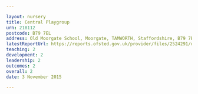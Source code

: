 ```yaml
---

layout: nursery
title: Central Playgroup
urn: 218112
postcode: B79 7EL
address: Old Moorgate School, Moorgate, TAMWORTH, Staffordshire, B79 7EL
latestReportUrl: https://reports.ofsted.gov.uk/provider/files/2524291/urn/218112.pdf
teaching: 2
development: 2
leadership: 2
outcomes: 2
overall: 2
date: 3 November 2015

---
```

